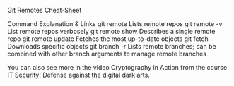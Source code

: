 Git Remotes Cheat-Sheet

Command
Explanation & Links
git remote 
Lists remote repos
git remote -v
List remote repos verbosely
git remote show <name>
Describes a single remote repo
git remote update
Fetches the most up-to-date objects
git fetch
Downloads specific objects
git branch -r
Lists remote branches; can be combined with other branch arguments to manage remote branches

You can also see more in the video Cryptography in Action from the course IT Security: Defense against the digital dark arts.